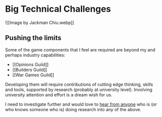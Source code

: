 # Big Technical Challenges

![[Image by Jackman Chiu.webp]]  

## Pushing the limits

Some of the game components that I feel are required are beyond my and perhaps industry capabilities:

- [[Opinions Guild]]  
- [[Builders Guild]]  
- [[War Games Guild]]  

Developing them will require contributions of cutting edge thinking, skills and tools, supported by research (probably at university level). Involving university attention and effort is a dream wish for us.

I need to investigate further and would love to [hear from anyone](mailto:sand@gizmolab.com) who is (or who knows someone who is) doing research into any of the above.